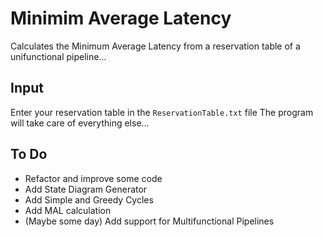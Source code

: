 # Minimim Average Latency
Calculates the Minimum Average Latency from a reservation table 
of a unifunctional pipeline...

## Input
Enter your reservation table in the `ReservationTable.txt` file
The program will take care of everything else...

## To Do
- Refactor and improve some code
- Add State Diagram Generator
- Add Simple and Greedy Cycles
- Add MAL calculation
- (Maybe some day) Add support for Multifunctional Pipelines
